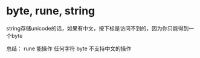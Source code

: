 

# byte, rune, string

string存储unicode的话，如果有中文，按下标是访问不到的，因为你只能得到一个byte

总结：
rune 能操作 任何字符
byte 不支持中文的操作
